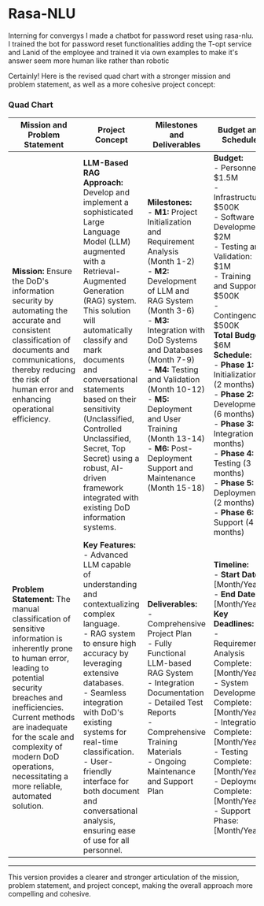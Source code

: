 # Rasa-NLU
Interning for convergys I made a chatbot for password reset using rasa-nlu.
I trained the bot for password reset functionalities adding the T-opt service and Lanid of the employee and trained it via own examples to make it's answer seem more human like rather than robotic


Certainly! Here is the revised quad chart with a stronger mission and problem statement, as well as a more cohesive project concept:

### Quad Chart

| **Mission and Problem Statement** | **Project Concept** | **Milestones and Deliverables** | **Budget and Schedule** |
|-----------------------------------|---------------------|---------------------------------|-------------------------|
| **Mission:** Ensure the DoD's information security by automating the accurate and consistent classification of documents and communications, thereby reducing the risk of human error and enhancing operational efficiency. | **LLM-Based RAG Approach:** Develop and implement a sophisticated Large Language Model (LLM) augmented with a Retrieval-Augmented Generation (RAG) system. This solution will automatically classify and mark documents and conversational statements based on their sensitivity (Unclassified, Controlled Unclassified, Secret, Top Secret) using a robust, AI-driven framework integrated with existing DoD information systems. | **Milestones:** <br> - **M1:** Project Initialization and Requirement Analysis (Month 1-2) <br> - **M2:** Development of LLM and RAG System (Month 3-6) <br> - **M3:** Integration with DoD Systems and Databases (Month 7-9) <br> - **M4:** Testing and Validation (Month 10-12) <br> - **M5:** Deployment and User Training (Month 13-14) <br> - **M6:** Post-Deployment Support and Maintenance (Month 15-18) | **Budget:** <br> - Personnel: $1.5M <br> - Infrastructure: $500K <br> - Software Development: $2M <br> - Testing and Validation: $1M <br> - Training and Support: $500K <br> - Contingency: $500K <br> **Total Budget:** $6M <br> **Schedule:** <br> - **Phase 1:** Initialization (2 months) <br> - **Phase 2:** Development (6 months) <br> - **Phase 3:** Integration (3 months) <br> - **Phase 4:** Testing (3 months) <br> - **Phase 5:** Deployment (2 months) <br> - **Phase 6:** Support (4 months) |
| **Problem Statement:** The manual classification of sensitive information is inherently prone to human error, leading to potential security breaches and inefficiencies. Current methods are inadequate for the scale and complexity of modern DoD operations, necessitating a more reliable, automated solution. | **Key Features:** <br> - Advanced LLM capable of understanding and contextualizing complex language. <br> - RAG system to ensure high accuracy by leveraging extensive databases. <br> - Seamless integration with DoD's existing systems for real-time classification. <br> - User-friendly interface for both document and conversational analysis, ensuring ease of use for all personnel. | **Deliverables:** <br> - Comprehensive Project Plan <br> - Fully Functional LLM-based RAG System <br> - Integration Documentation <br> - Detailed Test Reports <br> - Comprehensive Training Materials <br> - Ongoing Maintenance and Support Plan | **Timeline:** <br> - **Start Date:** [Month/Year] <br> - **End Date:** [Month/Year] <br> **Key Deadlines:** <br> - Requirements Analysis Complete: [Month/Year] <br> - System Development Complete: [Month/Year] <br> - Integration Complete: [Month/Year] <br> - Testing Complete: [Month/Year] <br> - Deployment Complete: [Month/Year] <br> - Support Phase: [Month/Year] |

---

This version provides a clearer and stronger articulation of the mission, problem statement, and project concept, making the overall approach more compelling and cohesive.
 
 
